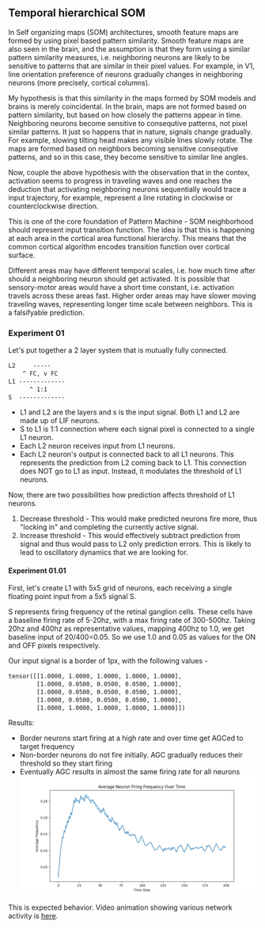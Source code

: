 ## Temporal hierarchical SOM
In Self organizing maps (SOM) architectures, smooth feature maps are formed by using pixel based pattern similarity. Smooth feature maps are also seen in the brain, and the assumption is that they form using a similar pattern similarity measures, i.e. neighboring neurons are likely to be sensitive to patterns that are similar in their pixel values. For example, in V1, line orientation preference of neurons gradually changes in neighboring neurons (more precisely, cortical columns).

My hypothesis is that this similarity in the maps formed by SOM models and brains is merely coincidental. In the brain, maps are not formed based on pattern similarity, but based on how closely the patterns appear in time. Neighboring neurons become sensitive to consequtive patterns, not pixel similar patterns. It just so happens that in nature, signals change gradually. For example, slowing tilting head makes any visible lines slowly rotate. The maps are formed based on neighbors becoming sensitive consequtive patterns, and so in this case, they become sensitive to similar line angles.

Now, couple the above hypothesis with the observation that in the contex, activation seems to progress in traveling waves and one reaches the deduction that activating neighboring neurons sequentially would trace a input trajectory, for example, represent a line rotating in clockwise or counterclockwise direction.

This is one of the core foundation of Pattern Machine - SOM neighborhood should represent input transition function. The idea is that this is happening at each area in the cortical area functional hierarchy. This means that the common cortical algorithm encodes transition function over cortical surface.

Different areas may have different temporal scales, i.e. how much time after should a neighboring neuron should get activated. It is possible that sensory-motor areas would have a short time constant, i.e. activation travels across these areas fast. Higher order areas may have slower moving traveling waves, representing longer time scale between neighbors. This is a falsifyable prediction.

### Experiment 01
Let's put together a 2 layer system that is mutually fully connected.

    L2     -----
        ^ FC, v FC
    L1 -------------
          ^ 1:1
    S  -------------

- L1 and L2 are the layers and s is the input signal. Both L1 and L2 are made up of LIF neurons.
- S to L1 is 1:1 connection where each signal pixel is connected to a single L1 neuron.
- Each L2 neuron receives input from L1 neurons.
- Each L2 neuron's output is connected back to all L1 neurons. This represents the prediction from L2 coming back to L1. This connection does NOT go to L1 as input. Instead, it modulates the threshold of L1 neurons.

Now, there are two possibilities how prediction affects threshold of L1 neurons.

1. Decrease threshold - This would make predicted neurons fire more, thus "locking in" and completing the currently active signal.
2. Increase threshold - This would effectively subtract prediction from signal and thus would pass to L2 only prediction errors. This is likely to lead to oscillatory dynamics that we are looking for.

#### Experiment 01.01
First, let's create L1 with 5x5 grid of neurons, each receiving a single floating point input from a 5x5 signal S.

S represents firing frequency of the retinal ganglion cells. These cells have a baseline firing rate of 5-20hz, with a max firing rate of 300-500hz. Taking 20hz and 400hz as representative values, mapping 400hz to 1.0, we get baseline input of 20/400=0.05. So we use 1.0 and 0.05 as values for the ON and OFF pixels respectively.

Our input signal is a border of 1px, with the following values -

    tensor([[1.0000, 1.0000, 1.0000, 1.0000, 1.0000],
            [1.0000, 0.0500, 0.0500, 0.0500, 1.0000],
            [1.0000, 0.0500, 0.0500, 0.0500, 1.0000],
            [1.0000, 0.0500, 0.0500, 0.0500, 1.0000],
            [1.0000, 1.0000, 1.0000, 1.0000, 1.0000]])

Results:

- Border neurons start firing at a high rate and over time get AGCed to target frequency
- Non-border neurons do not fire initially. AGC gradually reduces their threshold so they start firing
- Eventually AGC results in almost the same firing rate for all neurons ![Average Frequency](output/01.01/average_frequency.png)

This is expected behavior. Video animation showing various network activity is [here](output/01.01/video.html).
